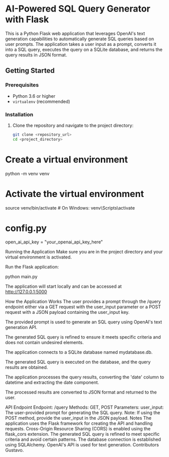# AI-Powered SQL Query Generator with Flask

This is a Python Flask web application that leverages OpenAI's text generation capabilities to automatically generate SQL queries based on user prompts. The application takes a user input as a prompt, converts it into a SQL query, executes the query on a SQLite database, and returns the query results in JSON format.

## Getting Started

### Prerequisites

- Python 3.6 or higher
- `virtualenv` (recommended)

### Installation

1. Clone the repository and navigate to the project directory:

   ```bash
   git clone <repository_url>
   cd <project_directory>


# Create a virtual environment
python -m venv venv

# Activate the virtual environment
source venv/bin/activate  # On Windows: venv\Scripts\activate


# config.py
open_ai_api_key = "your_openai_api_key_here"


Running the Application
Make sure you are in the project directory and your virtual environment is activated.

Run the Flask application:

python main.py

The application will start locally and can be accessed at http://127.0.0.1:5000

How the Application Works
The user provides a prompt through the /query endpoint either via a GET request with the user_input parameter or a POST request with a JSON payload containing the user_input key.

The provided prompt is used to generate an SQL query using OpenAI's text generation API.

The generated SQL query is refined to ensure it meets specific criteria and does not contain undesired elements.

The application connects to a SQLite database named mydatabase.db.

The generated SQL query is executed on the database, and the query results are obtained.

The application processes the query results, converting the 'date' column to datetime and extracting the date component.

The processed results are converted to JSON format and returned to the user.

API Endpoint
Endpoint: /query
Methods: GET, POST
Parameters:
user_input: The user-provided prompt for generating the SQL query.
Note: If using the POST method, provide the user_input in the JSON payload.
Notes
The application uses the Flask framework for creating the API and handling requests.
Cross-Origin Resource Sharing (CORS) is enabled using the flask_cors extension.
The generated SQL query is refined to meet specific criteria and avoid certain patterns.
The database connection is established using SQLAlchemy.
OpenAI's API is used for text generation.
Contributors
Gustavo.